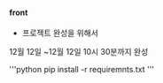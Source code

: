 #### front

*  프로젝트 완성을 위해서

12월 12일 ~12월 12일 10시 30분까지 완성

'''python
pip install -r requiremnts.txt
'''



